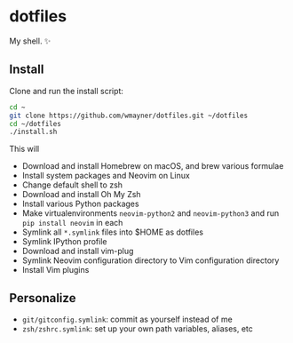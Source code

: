 # dotfiles

My shell. :sparkles:

## Install

Clone and run the install script:
```sh
cd ~
git clone https://github.com/wmayner/dotfiles.git ~/dotfiles
cd ~/dotfiles
./install.sh
```
This will
- Download and install Homebrew on macOS, and brew various formulae
- Install system packages and Neovim on Linux
- Change default shell to zsh
- Download and install Oh My Zsh
- Install various Python packages
- Make virtualenvironments `neovim-python2` and `neovim-python3` and run
  `pip install neovim` in each
- Symlink all `*.symlink` files into $HOME as dotfiles
- Symlink IPython profile
- Download and install vim-plug
- Symlink Neovim configuration directory to Vim configuration directory
- Install Vim plugins

## Personalize

- `git/gitconfig.symlink`: commit as yourself instead of me
- `zsh/zshrc.symlink`: set up your own path variables, aliases, etc

